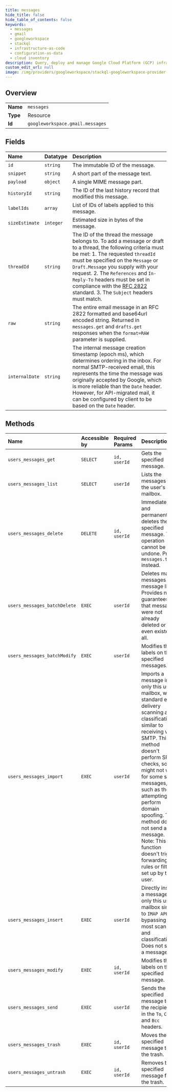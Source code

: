 ```yaml
---
title: messages
hide_title: false
hide_table_of_contents: false
keywords:
  - messages
  - gmail
  - googleworkspace    
  - stackql
  - infrastructure-as-code
  - configuration-as-data
  - cloud inventory
description: Query, deploy and manage Google Cloud Platform (GCP) infrastructure and resources using SQL
custom_edit_url: null
image: /img/providers/googleworkspace/stackql-googleworkspace-provider-featured-image.png
---
```

  
    

## Overview
<table><tbody>
<tr><td><b>Name</b></td><td><code>messages</code></td></tr>
<tr><td><b>Type</b></td><td>Resource</td></tr>
<tr><td><b>Id</b></td><td><code>googleworkspace.gmail.messages</code></td></tr>
</tbody></table>

## Fields
| Name | Datatype | Description |
|:-----|:---------|:------------|
| `id` | `string` | The immutable ID of the message. |
| `snippet` | `string` | A short part of the message text. |
| `payload` | `object` | A single MIME message part. |
| `historyId` | `string` | The ID of the last history record that modified this message. |
| `labelIds` | `array` | List of IDs of labels applied to this message. |
| `sizeEstimate` | `integer` | Estimated size in bytes of the message. |
| `threadId` | `string` | The ID of the thread the message belongs to. To add a message or draft to a thread, the following criteria must be met: 1. The requested `threadId` must be specified on the `Message` or `Draft.Message` you supply with your request. 2. The `References` and `In-Reply-To` headers must be set in compliance with the [RFC 2822](https://tools.ietf.org/html/rfc2822) standard. 3. The `Subject` headers must match.  |
| `raw` | `string` | The entire email message in an RFC 2822 formatted and base64url encoded string. Returned in `messages.get` and `drafts.get` responses when the `format=RAW` parameter is supplied. |
| `internalDate` | `string` | The internal message creation timestamp (epoch ms), which determines ordering in the inbox. For normal SMTP-received email, this represents the time the message was originally accepted by Google, which is more reliable than the `Date` header. However, for API-migrated mail, it can be configured by client to be based on the `Date` header. |
## Methods
| Name | Accessible by | Required Params | Description |
|:-----|:--------------|:----------------|:------------|
| `users_messages_get` | `SELECT` | `id, userId` | Gets the specified message. |
| `users_messages_list` | `SELECT` | `userId` | Lists the messages in the user's mailbox. |
| `users_messages_delete` | `DELETE` | `id, userId` | Immediately and permanently deletes the specified message. This operation cannot be undone. Prefer `messages.trash` instead. |
| `users_messages_batchDelete` | `EXEC` | `userId` | Deletes many messages by message ID. Provides no guarantees that messages were not already deleted or even existed at all. |
| `users_messages_batchModify` | `EXEC` | `userId` | Modifies the labels on the specified messages. |
| `users_messages_import` | `EXEC` | `userId` | Imports a message into only this user's mailbox, with standard email delivery scanning and classification similar to receiving via SMTP. This method doesn't perform SPF checks, so it might not work for some spam messages, such as those attempting to perform domain spoofing. This method does not send a message. Note: This function doesn't trigger forwarding rules or filters set up by the user. |
| `users_messages_insert` | `EXEC` | `userId` | Directly inserts a message into only this user's mailbox similar to `IMAP APPEND`, bypassing most scanning and classification. Does not send a message. |
| `users_messages_modify` | `EXEC` | `id, userId` | Modifies the labels on the specified message. |
| `users_messages_send` | `EXEC` | `userId` | Sends the specified message to the recipients in the `To`, `Cc`, and `Bcc` headers. |
| `users_messages_trash` | `EXEC` | `id, userId` | Moves the specified message to the trash. |
| `users_messages_untrash` | `EXEC` | `id, userId` | Removes the specified message from the trash. |
